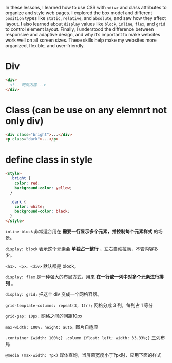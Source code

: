 In these lessons, I learned how to use CSS with `<div>` and class attributes to organize and style web pages. I explored the box model and different `position` types like `static`, `relative`, and `absolute`, and saw how they affect layout. I also learned about `display` values like `block`, `inline`, `flex`, and `grid` to control element layout. Finally, I understood the difference between responsive and adaptive design, and why it’s important to make websites work well on all screen sizes. These skills help make my websites more organized, flexible, and user-friendly.

# Div

```html
<div>
  <!-- 网页内容 -->
</div>
```

# Class (can be use on any elemnrt not only div)

```html
<div class="bright">...</div>
<p class="dark">...</p>
```

# define class in style

```html
<style>
  .bright {
    color: red;
    background-color: yellow;
  }

  .dark {
    color: white;
    background-color: black;
  }
</style>
```

`inline-block` 非常适合用在 **需要一行显示多个元素，并控制每个元素样式** 的场景。

`display: block` 表示这个元素会 **单独占一整行** ，左右自动拉满，不管内容多少。

`<h1>`、`<p>`、`<div>` 默认都是 block。

`display: flex` 是一种强大的布局方式，用来 **在一行或一列中对多个元素进行排列** 。

`display: grid;` 把这个 div 变成一个网格容器。

`grid-template-columns: repeat(3, 1fr);` 网格分成 3 列，每列占 1 等分

`grid-gap: 10px;` 网格之间的间距10px

`max-width: 100%; height: auto;` 图片自适应

`.container {width: 100%;} .column {float: left; width: 33.33%;}` 三列布局

`@media (max-width: ?px)` 媒体查询，当屏幕宽度小于?px时，应用下面的样式
